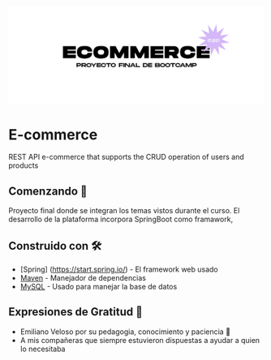 ![imagen](portada.jpg)

# E-commerce
REST API e-commerce that supports the CRUD operation of users and products


## Comenzando 🚀

Proyecto final donde se integran los temas vistos durante el curso. El desarrollo de la plataforma incorpora SpringBoot como framawork,


## Construido con 🛠️


* [Spring] (https://start.spring.io/) - El framework web usado
* [Maven](https://maven.apache.org/) - Manejador de dependencias
* [MySQL](https://dev.mysql.com/downloads/workbench/) - Usado para manejar la base de datos


## Expresiones de Gratitud 🎁

* Emiliano Veloso por su pedagogia, conocimiento y paciencia 📢
* A mis compañeras que siempre estuvieron dispuestas a ayudar a quien lo necesitaba 
